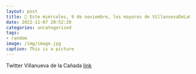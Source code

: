 ```yaml
---
layout: post
title: 🎤 Este miércoles, 9 de noviembre, los mayores de VillanuevaDeLaCañada pueden disfrutar de la actuación de la cantante Mónica Ro...
date: 2022-11-07 20:52:20
categories: uncategorized
tags:
- random
image: /img/image.jpg
caption: This is a picture
---
```

Twitter Villanueva de la Cañada [link](https://twitter.com/AytoVDLCanada/status/1589608532911226885)
